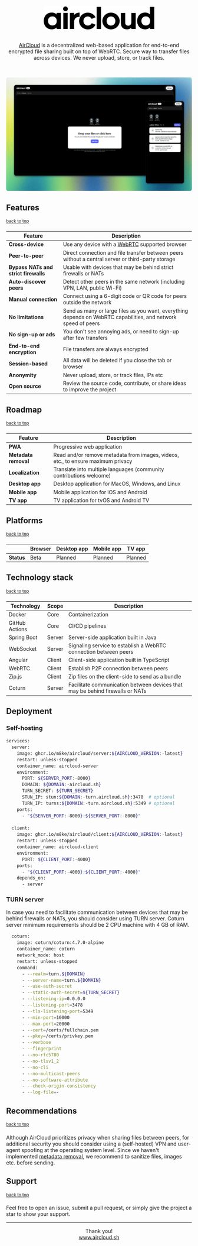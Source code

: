 <a name="top"></a>

<div align="center">

<a href="https://github.com/m8ke/aircloud">
    <picture>
        <source media="(prefers-color-scheme: dark)" srcset="docs/aircloud-white.svg">
        <source media="(prefers-color-scheme: light)" srcset="docs/aircloud-black.svg">
        <img alt="AirCloud" src="docs/aircloud-black.svg">
    </picture>
</a>

<br>
<br>

<p>
<a href="https://aircloud.sh" target="_blank">AirCloud</a> is a decentralized web-based application for end-to-end encrypted file sharing built on top of WebRTC. Secure
way to transfer files across devices. We never upload, store, or track files.
</p>

</div>

<br>

![aircloud-cover.png](docs/aircloud-cover.png)

## Features

<sup><a href="#top">back to top</a></sup>

| Feature                              | Description                                                                                                    |
|--------------------------------------|----------------------------------------------------------------------------------------------------------------|
| **Cross-device**                     | Use any device with a [WebRTC](https://developer.mozilla.org/en-US/docs/Web/API/WebRTC_API) supported browser  |
| **Peer-to-peer**                     | Direct connection and file transfer between peers without a central server or third-party storage              |
| **Bypass NATs and strict firewalls** | Usable with devices that may be behind strict firewalls or NATs                                                |
| **Auto-discover peers**              | Detect other peers in the same network (including VPN, LAN, public Wi-Fi)                                      |
| **Manual connection**                | Connect using a 6-digit code or QR code for peers outside the network                                          |
| **No limitations**                   | Send as many or large files as you want, everything depends on WebRTC capabilities, and network speed of peers |
| **No sign-up or ads**                | You don't see annoying ads, or need to sign-up after few transfers                                             |
| **End-to-end encryption**            | File transfers are always encrypted                                                                            |
| **Session-based**                    | All data will be deleted if you close the tab or browser                                                       |
| **Anonymity**                        | Never upload, store, or track files, IPs etc                                                                   |
| **Open source**                      | Review the source code, contribute, or share ideas to improve the project                                      |

## Roadmap

<sup><a href="#top">back to top</a></sup>

| Feature              | Description                                                                      |
|----------------------|----------------------------------------------------------------------------------|
| **PWA**              | Progressive web application                                                      |
| **Metadata removal** | Read and/or remove metadata from images, videos, etc., to ensure maximum privacy |
| **Localization**     | Translate into multiple languages (community contributions welcome)              |
| **Desktop app**      | Desktop application for MacOS, Windows, and Linux                                |
| **Mobile app**       | Mobile application for iOS and Android                                           |
| **TV app**           | TV application for tvOS and Android TV                                           |

## Platforms

<sup><a href="#top">back to top</a></sup>

|            | **Browser** | **Desktop app** | **Mobile app** | **TV app** |
|------------|-------------|-----------------|----------------|------------|
| **Status** | Beta        | Planned         | Planned        | Planned    |

## Technology stack

<sup><a href="#top">back to top</a></sup>

| Technology     | Scope  | Description                                                                   |
|----------------|--------|-------------------------------------------------------------------------------|
| Docker         | Core   | Containerization                                                              |
| GitHub Actions | Core   | CI/CD pipelines                                                               |
| Spring Boot    | Server | Server-side application built in Java                                         |
| WebSocket      | Server | Signaling service to establish a WebRTC connection between peers              |
| Angular        | Client | Client-side application built in TypeScript                                   |
| WebRTC         | Client | Establish P2P connection between peers                                        |
| Zip.js         | Client | Zip files on the client-side to send as a bundle                              |
| Coturn         | Server | Facilitate communication between devices that may be behind firewalls or NATs |

## Deployment

### Self-hosting

```bash
services:
  server:
    image: ghcr.io/m8ke/aircloud/server:${AIRCLOUD_VERSION:-latest}
    restart: unless-stopped
    container_name: aircloud-server
    environment:
      PORT: ${SERVER_PORT:-8000}
      DOMAIN: ${DOMAIN:-aircloud.sh}
      TURN_SECRET: ${TURN_SECRET}
      STUN_IP: stun:${DOMAIN:-turn.aircloud.sh}:3478  # optional
      TURN_IP: turns:${DOMAIN:-turn.aircloud.sh}:5349 # optional
    ports:
      - "${SERVER_PORT:-8000}:${SERVER_PORT:-8000}"

  client:
    image: ghcr.io/m8ke/aircloud/client:${AIRCLOUD_VERSION:-latest}
    restart: unless-stopped
    container_name: aircloud-client
    environment:
      PORT: ${CLIENT_PORT:-4000}
    ports:
      - "${CLIENT_PORT:-4000}:${CLIENT_PORT:-4000}"
    depends_on:
      - server
```

### TURN server

In case you need to facilitate communication between devices that may be behind firewalls or NATs, you should consider
using TURN server. Coturn server minimum requirements should be 2 CPU machine with 4 GB of RAM.

```bash
  coturn:
    image: coturn/coturn:4.7.0-alpine
    container_name: coturn
    network_mode: host
    restart: unless-stopped
    command:
      - --realm=turn.${DOMAIN}
      - --server-name=turn.${DOMAIN}
      - --use-auth-secret
      - --static-auth-secret=${TURN_SECRET}
      - --listening-ip=0.0.0.0
      - --listening-port=3478
      - --tls-listening-port=5349
      - --min-port=10000
      - --max-port=20000
      - --cert=/certs/fullchain.pem
      - --pkey=/certs/privkey.pem
      - --verbose
      - --fingerprint
      - --no-rfc5780
      - --no-tlsv1_2
      - --no-cli
      - --no-multicast-peers
      - --no-software-attribute
      - --check-origin-consistency
      - --log-file=-
```

## Recommendations

<sup><a href="#top">back to top</a></sup>

Although AirCloud prioritizes privacy when sharing files between peers, for additional security you should consider
using a (self-hosted) VPN and user-agent spoofing at the operating system level. Since we haven't implemented [metadata
removal](https://emmatrowbridge.github.io/Excuse-Me-Your-Data-Is-Leaking/2025/05/27/Exposed-by-Metadata.html), we recommend to sanitize files, images etc. before sending.

## Support

<sup><a href="#top">back to top</a></sup>

Feel free to open an issue, submit a pull request, or simply give the project a star to show your support.

___

<p align="center">
Thank you!
<br>
<a href="https://aircloud.sh" target="_blank">www.aircloud.sh</a>
</p>
